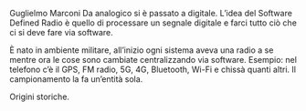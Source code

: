 Guglielmo Marconi
Da analogico si è passato a digitale.
L’idea del Software Defined Radio è quello di processare un segnale digitale e farci tutto ciò che ci si deve fare via software. 

È nato in ambiente militare, all’inizio ogni sistema aveva una radio a se mentre ora le cose sono cambiate centralizzando via software.
Esempio: nel telefono c’è il GPS, FM radio, 5G, 4G, Bluetooth, Wi-Fi e chissà quanti altri.
Il campionamento la fa un’entità sola. 

Origini storiche.